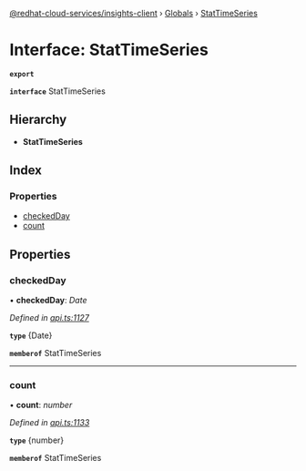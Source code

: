 [@redhat-cloud-services/insights-client](../README.md) › [Globals](../globals.md) › [StatTimeSeries](stattimeseries.md)

# Interface: StatTimeSeries

**`export`** 

**`interface`** StatTimeSeries

## Hierarchy

* **StatTimeSeries**

## Index

### Properties

* [checkedDay](stattimeseries.md#checkedday)
* [count](stattimeseries.md#count)

## Properties

###  checkedDay

• **checkedDay**: *Date*

*Defined in [api.ts:1127](https://github.com/RedHatInsights/javascript-clients/blob/master/packages/insights/api.ts#L1127)*

**`type`** {Date}

**`memberof`** StatTimeSeries

___

###  count

• **count**: *number*

*Defined in [api.ts:1133](https://github.com/RedHatInsights/javascript-clients/blob/master/packages/insights/api.ts#L1133)*

**`type`** {number}

**`memberof`** StatTimeSeries
